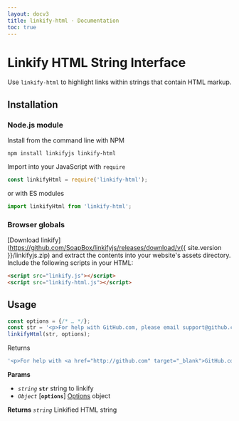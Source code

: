 ```yaml
---
layout: docv3
title: linkify-html · Documentation
toc: true
---
```


# Linkify HTML String Interface

Use `linkify-html` to highlight links within strings that contain HTML markup.

## Installation

### Node.js module

Install from the command line with NPM

```
npm install linkifyjs linkify-html
```

Import into your JavaScript with `require`
```js
const linkifyHtml = require('linkify-html');
```
or with ES modules

```js
import linkifyHtml from 'linkify-html';
```

### Browser globals

[Download linkify](https://github.com/SoapBox/linkifyjs/releases/download/v{{ site.version }}/linkifyjs.zip)
and extract the contents into your website's assets directory.
Include the following scripts in your HTML:

```html
<script src="linkify.js"></script>
<script src="linkify-html.js"></script>
```

## Usage

```js
const options = {/* … */};
const str = '<p>For help with GitHub.com, please email support@github.com</p>';
linkifyHtml(str, options);
```

Returns

```js
'<p>For help with <a href="http://github.com" target="_blank">GitHub.com</a>, please email <a href="mailto:support@github.com">support@github.com</a></p>'
```

**Params**

* _`string`_ **`str`** string to linkify
* _`Object`_ [**`options`**] [Options](options.html) object

**Returns** _`string`_ Linkified HTML string
